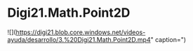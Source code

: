 # Digi21.Math.Point2D

![](https://digi21.blob.core.windows.net/videos-ayuda/desarrollo/3.%20Digi21.Math.Point2D.mp4" caption=")

